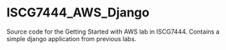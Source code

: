 # ISCG7444_AWS_Django
Source code for the Getting Started with AWS lab in ISCG7444. Contains a simple django application from previous labs.